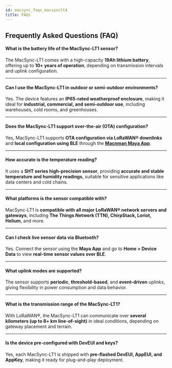 ```yaml
---
id: macsync_faqs_macsynclt4
title: FAQs
---
```


## Frequently Asked Questions (FAQ)

####  What is the battery life of the MacSync-LT1 sensor?
The MacSync-LT1 comes with a high-capacity **19Ah lithium battery**, offering up to **10+ years of operation**, depending on transmission intervals and uplink configuration.

----

#### Can I use the MacSync-LT1 in outdoor or semi-outdoor environments?
Yes. The device features an **IP65-rated weatherproof enclosure**, making it ideal for **industrial, commercial, and semi-outdoor use**, including warehouses, cold rooms, and greenhouses.

----

#### Does the MacSync-LT1 support over-the-air (OTA) configuration?
Yes, MacSync-LT1 supports **OTA configuration via LoRaWAN® downlinks** and **local configuration using BLE** through the [**Macnman Maya App**](https://play.google.com/store/apps/details?id=com.macnman.app&pcampaignid=web_share).

----

#### How accurate is the temperature reading?
It uses a **SHT series high-precision sensor**, providing **accurate and stable temperature and humidity readings**, suitable for sensitive applications like data centers and cold chains.

----

#### What platforms is the sensor compatible with?
MacSync-LT1 is **compatible with all major LoRaWAN® network servers and gateways**, including **The Things Network (TTN), ChirpStack, Loriot, Helium**, and more.

----

#### Can I check live sensor data via Bluetooth?
Yes. Connect the sensor using the **Maya App** and go to **Home > Device Data** to view **real-time sensor values over BLE**.


----

#### What uplink modes are supported?
The sensor supports **periodic**, **threshold-based**, and **event-driven** uplinks, giving flexibility in power consumption and data behavior.

----

#### What is the transmission range of the MacSync-LT1?
With LoRaWAN®, the MacSync-LT1 can communicate over **several kilometers (up to 8+ km line-of-sight)** in ideal conditions, depending on gateway placement and terrain.

----

#### Is the device pre-configured with DevEUI and keys?
Yes, each MacSync-LT1 is shipped with **pre-flashed DevEUI, AppEUI, and AppKey**, making it ready for plug-and-play deployment.

